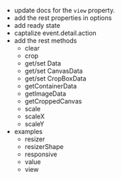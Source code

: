 - update docs for the `view` property.
- add the rest properties in options
- add ready state
- captalize event.detail.action
- add the rest methods
  - clear
  - crop
  - get/set Data
  - get/set CanvasData
  - get/set CropBoxData
  - getContainerData
  - getImageData
  - getCroppedCanvas
  - scale
  - scaleX
  - scaleY
- examples
  - resizer
  - resizerShape
  - responsive
  - value
  - view
